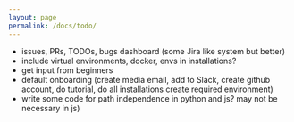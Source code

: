 ```yaml
---
layout: page
permalink: /docs/todo/
---
```


- issues, PRs, TODOs, bugs dashboard (some Jira like system but better) 
- include virtual environments, docker, envs in installations?
- get input from beginners
- default onboarding (create media email, add to Slack, create github account, do tutorial, do all installations  create required environment)
- write some code for path independence in python and js? may not be necessary in js)
